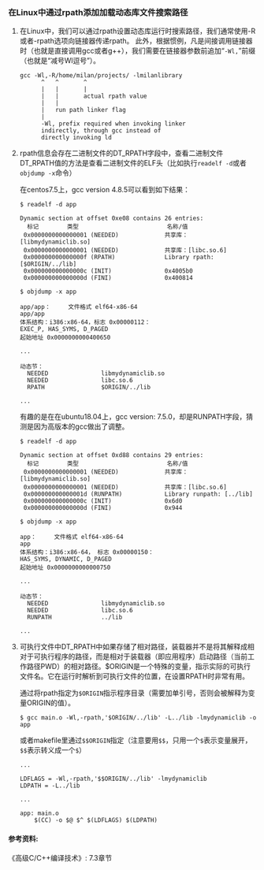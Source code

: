 ### 在Linux中通过rpath添加加载动态库文件搜索路径

1. 在Linux中，我们可以通过rpath设置动态库运行时搜索路径，我们通常使用-R或者-rpath选项向链接器传递rpath。
此外，根据惯例，凡是间接调用链接器时（也就是直接调用gcc或者g++），我们需要在链接器参数前追加“`-Wl,`”前缀（也就是“减号Wl逗号”）。
	```shell
	gcc -Wl,-R/home/milan/projects/ -lmilanlibrary
	      ^   ^       ^
	      |   |       |
	      |   |       actual rpath value
	      |   |
	      |   run path linker flag
	      |
	      -Wl, prefix required when invoking linker
	      indirectly, through gcc instead of 
	      directly invoking ld
	```

2. rpath信息会存在二进制文件的DT_RPATH字段中，查看二进制文件DT_RPATH值的方法是查看二进制文件的ELF头（比如执行`readelf -d`或者`objdump -x`命令）

	在centos7.5上，gcc version 4.8.5可以看到如下结果：
	
	```shell
	$ readelf -d app 
	
	Dynamic section at offset 0xe08 contains 26 entries:
	  标记        类型                         名称/值
	 0x0000000000000001 (NEEDED)             共享库：[libmydynamiclib.so]
	 0x0000000000000001 (NEEDED)             共享库：[libc.so.6]
	 0x000000000000000f (RPATH)              Library rpath: [$ORIGIN/../lib]
	 0x000000000000000c (INIT)               0x4005b0
	 0x000000000000000d (FINI)               0x400814
	
	```

	```shell
	$ objdump -x app
	
	app/app：     文件格式 elf64-x86-64
	app/app
	体系结构：i386:x86-64，标志 0x00000112：
	EXEC_P, HAS_SYMS, D_PAGED
	起始地址 0x0000000000400650
	
	...
	
	动态节：
	  NEEDED               libmydynamiclib.so
	  NEEDED               libc.so.6
	  RPATH                $ORIGIN/../lib
	
	...
	```

	有趣的是在在ubuntu18.04上，gcc version: 7.5.0，却是RUNPATH字段，猜测是因为高版本的gcc做出了调整。

	```shell
	$ readelf -d app 
	
	Dynamic section at offset 0xd88 contains 29 entries:
	  标记        类型                         名称/值
	 0x0000000000000001 (NEEDED)             共享库：[libmydynamiclib.so]
	 0x0000000000000001 (NEEDED)             共享库：[libc.so.6]
	 0x000000000000001d (RUNPATH)            Library runpath: [../lib]
	 0x000000000000000c (INIT)               0x6d0
	 0x000000000000000d (FINI)               0x944
	```

	```shell
	$ objdump -x app
	
	app：     文件格式 elf64-x86-64
	app
	体系结构：i386:x86-64， 标志 0x00000150：
	HAS_SYMS, DYNAMIC, D_PAGED
	起始地址 0x0000000000000750
	
	...
	
	动态节：
	  NEEDED               libmydynamiclib.so
	  NEEDED               libc.so.6
	  RUNPATH              ../lib
	
	...
	
	```

3. 可执行文件中DT_RPATH中如果存储了相对路径，装载器并不是将其解释成相对于可执行程序的路径，而是相对于装载器（即应用程序）启动路径（当前工作路径PWD）的相对路径。$ORIGIN是一个特殊的变量，指示实际的可执行文件名。它在运行时解析到可执行文件的位置，在设置RPATH时非常有用。

	通过将rpath指定为`$ORIGIN`指示程序目录（需要加单引号，否则会被解释为变量ORIGIN的值）。

	```shell
	$ gcc main.o -Wl,-rpath,'$ORIGIN/../lib' -L../lib -lmydynamiclib -o app
	```

	或者makefile里通过`$$ORIGIN`指定（注意要用`$$`，只用一个`$`表示变量展开，`$$`表示转义成一个`$`）

	```
	...
	
	LDFLAGS = -Wl,-rpath,'$$ORIGIN/../lib' -lmydynamiclib
	LDPATH = -L../lib
	
	...
	
	app: main.o
		$(CC) -o $@ $^ $(LDFLAGS) $(LDPATH)
	
	```

#### 参考资料:
《高级C/C++编译技术》: 7.3章节
